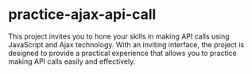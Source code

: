 # practice-ajax-api-call

This project invites you to hone your skills in making API calls using JavaScript and Ajax technology. With an inviting interface, the project is designed to provide a practical experience that allows you to practice making API calls easily and effectively.
